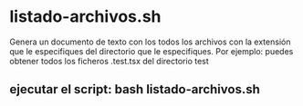# listado-archivos.sh

Genera un documento de texto con los todos los archivos con la extensión que le especifiques del directorio que le especifiques. Por ejemplo: puedes obtener todos los ficheros .test.tsx del directorio test

## ejecutar el script: bash listado-archivos.sh